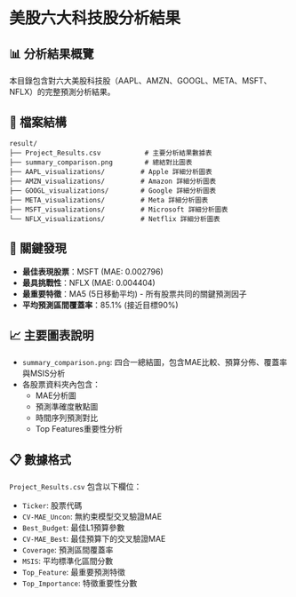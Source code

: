 # 美股六大科技股分析結果

## 📊 分析結果概覽

本目錄包含對六大美股科技股（AAPL、AMZN、GOOGL、META、MSFT、NFLX）的完整預測分析結果。

## 📁 檔案結構

```
result/
├── Project_Results.csv           # 主要分析結果數據表
├── summary_comparison.png        # 總結對比圖表
├── AAPL_visualizations/         # Apple 詳細分析圖表
├── AMZN_visualizations/         # Amazon 詳細分析圖表
├── GOOGL_visualizations/        # Google 詳細分析圖表
├── META_visualizations/         # Meta 詳細分析圖表
├── MSFT_visualizations/         # Microsoft 詳細分析圖表
└── NFLX_visualizations/         # Netflix 詳細分析圖表
```

## 🎯 關鍵發現

- **最佳表現股票**：MSFT (MAE: 0.002796)
- **最具挑戰性**：NFLX (MAE: 0.004404)
- **最重要特徵**：MA5 (5日移動平均) - 所有股票共同的關鍵預測因子
- **平均預測區間覆蓋率**：85.1% (接近目標90%)

## 📈 主要圖表說明

- `summary_comparison.png`: 四合一總結圖，包含MAE比較、預算分佈、覆蓋率與MSIS分析
- 各股票資料夾內包含：
  - MAE分析圖
  - 預測準確度散點圖  
  - 時間序列預測對比
  - Top Features重要性分析

## 📋 數據格式

`Project_Results.csv` 包含以下欄位：
- `Ticker`: 股票代碼
- `CV-MAE_Uncon`: 無約束模型交叉驗證MAE
- `Best_Budget`: 最佳L1預算參數
- `CV-MAE_Best`: 最佳預算下的交叉驗證MAE
- `Coverage`: 預測區間覆蓋率
- `MSIS`: 平均標準化區間分數
- `Top_Feature`: 最重要預測特徵
- `Top_Importance`: 特徵重要性分數

